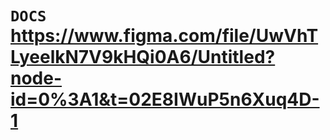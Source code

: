 # `DOCS` https://www.figma.com/file/UwVhTLyeelkN7V9kHQi0A6/Untitled?node-id=0%3A1&t=02E8IWuP5n6Xuq4D-1

